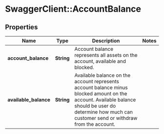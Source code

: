 # SwaggerClient::AccountBalance

## Properties
Name | Type | Description | Notes
------------ | ------------- | ------------- | -------------
**account_balance** | **String** | Account balance represents all assets on the account, available and blocked. | 
**available_balance** | **String** | Available balance on the account represents account balance minus blocked amount on the account. Available balance should be user do determine how much can customer send or withdraw from the account. | 

